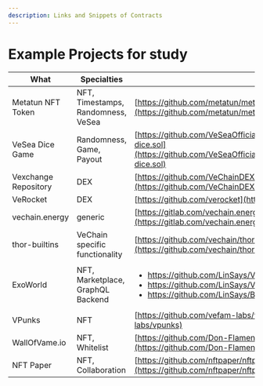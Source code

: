 ```yaml
---
description: Links and Snippets of Contracts
---
```


# Example Projects for study

| What                 | Specialties                        | Link                                                                                                                                                                                                                                                                                                                                            |
| -------------------- | ---------------------------------- | ----------------------------------------------------------------------------------------------------------------------------------------------------------------------------------------------------------------------------------------------------------------------------------------------------------------------------------------------- |
| Metatun NFT Token    | NFT, Timestamps, Randomness, VeSea | [https://github.com/metatun/metatun\_vechain\_nft](https://github.com/metatun/metatun\_vechain\_nft)                                                                                                                                                                                                                                            |
| VeSea Dice Game      | Randomness, Game, Payout           | [https://github.com/VeSeaOfficial/public/blob/main/contracts/vesea-dice.sol](https://github.com/VeSeaOfficial/public/blob/main/contracts/vesea-dice.sol)                                                                                                                                                                                        |
| Vexchange Repository | DEX                                | [https://github.com/VeChainDEXCode](https://github.com/VeChainDEXCode)                                                                                                                                                                                                                                                                          |
| VeRocket             | DEX                                | [https://github.com/verocket](https://github.com/verocket)                                                                                                                                                                                                                                                                                      |
| vechain.energy       | generic                            | [https://gitlab.com/vechain.energy/examples](https://gitlab.com/vechain.energy/examples)                                                                                                                                                                                                                                                        |
| thor-builtins        | VeChain specific functionality     | [https://github.com/vechain/thor-builtins](https://github.com/vechain/thor-builtins)                                                                                                                                                                                                                                                            |
| ExoWorld             | NFT, Marketplace, GraphQL Backend  | <ul><li><a href="https://github.com/LinSays/VeChainNFT_SC">https://github.com/LinSays/VeChainNFT_SC</a></li><li><a href="https://github.com/LinSays/VeChainMP-Contract">https://github.com/LinSays/VeChainMP-Contract</a></li><li><a href="https://github.com/LinSays/Backend-Graphql">https://github.com/LinSays/Backend-Graphql</a></li></ul> |
| VPunks               | NFT                                | [https://github.com/vefam-labs/vpunks](https://github.com/vefam-labs/vpunks)                                                                                                                                                                                                                                                                    |
| WallOfVame.io        | NFT, Whitelist                     | [https://github.com/Don-Flamenco/pixelmap.io](https://github.com/Don-Flamenco/pixelmap.io)                                                                                                                                                                                                                                                      |
| NFT Paper            | NFT, Collaboration                 | [https://github.com/nftpaper/nftpaperproject-contracts](https://github.com/nftpaper/nftpaperproject-contracts)                                                                                                                                                                                                                                  |

